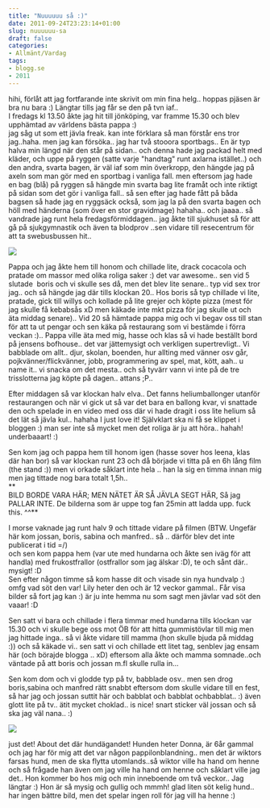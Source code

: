 ```yaml
---
title: "Nuuuuuu så :)"
date: 2011-09-24T23:23:14+01:00
slug: nuuuuuu-sa
draft: false
categories:
- Allmänt/Vardag
tags:
- blogg.se
- 2011
---
```

hihi, förlåt att jag fortfarande inte skrivit om min fina helg.. hoppas pjäsen är bra nu bara :) Längtar tills jag får se den på tvn iaf..  
I fredags kl 13.50 åkte jag hit till jönköping, var framme 15.30 och blev upphämtad av världens bästa pappa :)  
jag såg ut som ett jävla freak. kan inte förklara så man förstår ens tror jag..haha. men jag kan försöka.. jag har två stooora sportbags.. En är typ halva min längd när den står på sidan.. och denna hade jag packad helt med kläder, och uppe på ryggen (satte varje "handtag" runt axlarna istället..) och den andra, svarta bagen, är väl iaf som min överkropp, den hängde jag på axeln som man gör med en sportbag i vanliga fall. men eftersom jag hade en bag (blå) på ryggen så hängde min svarta bag lite framåt och inte riktigt på sidan som det gör i vanliga fall.. så sen efter jag hade fått på båda bagsen så hade jag en ryggsäck också, som jag la på den svarta bagen och höll med händerna (som över en stor gravidmage) hahaha.. och jaaaa.. så vandrade jag runt hela fredagsförmiddagen.. jag åkte till sjukhuset så för att gå på sjukgymnastik och även ta blodprov ..sen vidare till resecentrum för att ta swebusbussen hit..  
  
![](/assets/images/blogg.se/swebus_landsvg_167520180.jpg)  
  
Pappa och jag åkte hem till honom och chillade lite, drack cocacola och pratade om massor med olika roliga saker :) det var awesome.. sen vid 5 slutade  boris och vi skulle ses då, men det blev lite senare.. typ vid sex tror jag.. och så hängde jag där tills klockan 20.. Hos boris så typ chillade vi lite, pratade, gick till willys och kollade på lite grejer och köpte pizza (mest för jag skulle få kebabsås xD men käkade inte mkt pizza för jag skulle ut och äta middag senare).. Vid 20 så hämtade pappa mig och vi begav oss till stan för att ta ut pengar och sen käka på restaurang som vi bestämde i förra veckan :).. Pappa ville äta med mig, hasse och klas så vi hade beställt bord på jensens bofhouse.. det var jättemysigt och verkligen supertrevligt.. Vi babblade om allt.. djur, skolan, boenden, hur allting med vänner osv går, pojkvänner/flickvänner, jobb, programmering av spel, mat, kött, aah.. u name it.. vi snacka om det mesta.. och så tyvärr vann vi inte på de tre trisslotterna jag köpte på dagen.. attans ;P..  
  
Efter middagen så var klockan halv elva.. Det fanns heliumballonger utanför restaurangen och när vi gick ut så var det bara en ballong kvar, vi snattade den och spelade in en video med oss där vi hade dragit i oss lite helium så det lät så jävla kul.. hahaha I just love it! Självklart ska ni få se klippet i bloggen :) man ser inte så mycket men det roliga är ju att höra.. hahah! underbaaart! :)  
  
Sen kom jag och pappa hem till honom igen (hasse sover hos leena, klas där han bor) så var klockan runt 23 och då började vi titta på en 6h lång film (the stand :)) men vi orkade såklart inte hela .. han la sig en timma innan mig men jag tittade nog bara totalt 1,5h..  
**  
BILD BORDE VARA HÄR; MEN NÄTET ÄR SÅ JÄVLA SEGT HÄR, Så jag PALLAR INTE. De bilderna som är uppe tog fan 25min att ladda upp. fuck this. ^^**  
  
I morse vaknade jag runt halv 9 och tittade vidare på filmen (BTW. Ungefär här kom jossan, boris, sabina och manfred.. så .. därför blev det inte publicerat i tid =/)  
och sen kom pappa hem (var ute med hundarna och åkte sen iväg för att handla) med frukostfrallor (ostfrallor som jag älskar :D), te och sånt där.. mysigt! :D  
Sen efter någon timme så kom hasse dit och visade sin nya hundvalp :) omfg vad söt den var! Lily heter den och är 12 veckor gammal.. Får visa bilder så fort jag kan :) är ju inte hemma nu som sagt men jävlar vad söt den vaaar! :D  
  
Sen satt vi bara och chillade i flera timmar med hundarna tills klockan var 15.30 och vi skulle bege oss mot ÖB för att hitta gummistövlar till mig men jag hittade inga.. så vi åkte vidare till mamma (hon skulle bjuda på middag :)) och så käkade vi.. sen satt vi och chillade ett litet tag, senblev jag ensam här (och börajde blogga .. xD) eftersom alla åkte och mamma somnade..och väntade på att boris och jossan m.fl skulle rulla in...  
  
Sen kom dom och vi glodde typ på tv, babblade osv.. men sen drog boris,sabina och manfred rätt snabbt eftersom dom skulle vidare till en fest, så har jag och jossan suttit här och babblat och babblat ochbabblat.. :) även glott lite på tv.. ätit mycket choklad.. is nice! snart sticker väl jossan och så ska jag väl nana.. :)  
  
![](/assets/images/blogg.se/wp_001180_158064954.jpg)  
  
just det! About det där hundägandet! Hunden heter Donna, är 6år gammal och jag har för mig att det var någon pappilonblandning.. men det är wiktors farsas hund, men de ska flytta utomlands..så wiktor ville ha hand om henne och så frågade han även om jag ville ha hand om henne och såklart ville jag det.. Hon kommer bo hos mig och min inneboende om två veckor.. Jag längtar :) Hon är så mysig och gullig och mmmh! glad liten söt kelig hund.. har ingen bättre bild, men det spelar ingen roll för jag vill ha henne :)